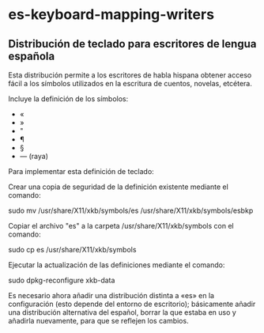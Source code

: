 # es-keyboard-mapping-writers
Distribución de teclado para escritores de lengua española
----------------------------------------------------------

Esta distribución permite a los escritores de habla hispana obtener acceso fácil a los símbolos utilizados en la escritura de cuentos, novelas, etcétera.

Incluye la definición de los símbolos:
* «
* »
* "
* ¶
* §
* — (raya)

Para implementar esta definición de teclado:

Crear una copia de seguridad de la definición existente mediante el comando:

sudo mv /usr/share/X11/xkb/symbols/es /usr/share/X11/xkb/symbols/esbkp

Copiar el archivo "es" a la carpeta /usr/share/X11/xkb/symbols con el comando:

sudo cp es /usr/share/X11/xkb/symbols

Ejecutar la actualización de las definiciones mediante el comando:

sudo dpkg-reconfigure xkb-data

Es necesario ahora añadir una distribución distinta a «es» en la configuración (esto depende del entorno de escritorio); básicamente añadir una distribución alternativa del español, borrar la que estaba en uso y añadirla nuevamente, para que se reflejen los cambios.

